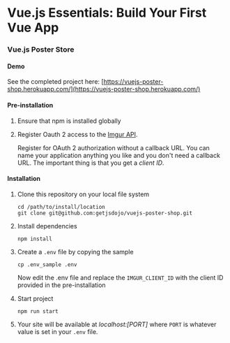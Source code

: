 # Vue.js Essentials: Build Your First Vue App

### Vue.js Poster Store

#### Demo

See the completed project here: [https://vuejs-poster-shop.herokuapp.com/](https://vuejs-poster-shop.herokuapp.com/)

#### Pre-installation

1. Ensure that npm is installed globally
2. Register Oauth 2 access to the [Imgur API](https://api.imgur.com/oauth2/addclient).

    Register for OAuth 2 authorization without a callback URL. You can name your application anything you like and you don't need a callback URL. The important thing is that you get a *client ID*. 

#### Installation

1. Clone this repository on your local file system

    ```
    cd /path/to/install/location
    git clone git@github.com:getjsdojo/vuejs-poster-shop.git
    ```

2. Install dependencies

    ```
    npm install
    ```

3. Create a `.env` file by copying the sample

    ```
    cp .env_sample .env
    ```
    
    Now edit the .env file and replace the `IMGUR_CLIENT_ID` with the client ID provided in the pre-installation
    
4. Start project

    ```
    npm run start
    ```

5. Your site will be available at *localhost:[PORT]* where `PORT` is whatever value is set in your `.env` file.
